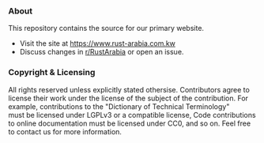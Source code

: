 ### About

This repository contains the source for our primary website. 

- Visit the site at https://www.rust-arabia.com.kw
- Discuss changes in [r/RustArabia](https://www.reddit.com/r/RustArabia) or open an issue.

### Copyright &amp; Licensing

All rights reserved unless explicitly stated othersise. Contributors agree to license their work under the 
license of the subject of the contribution. For example, contributions to the "Dictionary of Technical Terminology"  
must be licensed under LGPLv3 or a compatible license, Code contributions to  online documentation must be licensed 
under CC0, and so on. Feel free to contact us for more information. 

